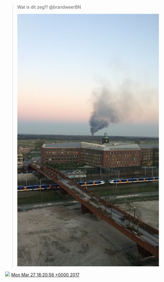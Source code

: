> Wat is dit zeg?\! @brandweerBN 
> 
> ![](../../media/846426827128229890-C78cr4xXwAABVq2.jpg)

<img src="../../media/tweet.ico" width="12" /> [Mon Mar 27 18:20:56 +0000 2017](https://twitter.com/DromerDenker/status/846426827128229890)